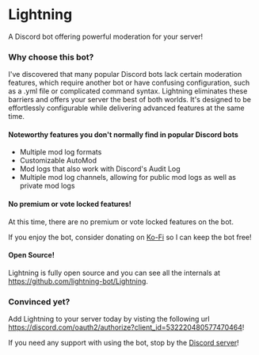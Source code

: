 # Lightning

A Discord bot offering powerful moderation for your server!

### Why choose this bot?

I've discovered that many popular Discord bots lack certain moderation features, which require another bot or have confusing configuration, such as a .yml file or complicated command syntax. Lightning eliminates these barriers and offers your server the best of both worlds. It's designed to be effortlessly configurable while delivering advanced features at the same time.

#### Noteworthy features you don't normally find in popular Discord bots
- Multiple mod log formats
- Customizable AutoMod
- Mod logs that also work with Discord's Audit Log
- Multiple mod log channels, allowing for public mod logs as well as private mod logs

#### No premium or vote locked features!
At this time, there are no premium or vote locked features on the bot.

If you enjoy the bot, consider donating on [Ko-Fi](https://ko-fi.com/lightsage) so I can keep the bot free!

#### Open Source!
Lightning is fully open source and you can see all the internals at <https://github.com/lightning-bot/Lightning>.

### Convinced yet?
Add Lightning to your server today by visting the following url <https://discord.com/oauth2/authorize?client_id=532220480577470464>!

If you need any support with using the bot, stop by the [Discord server](https://short.lightsage.dev/discord)!

